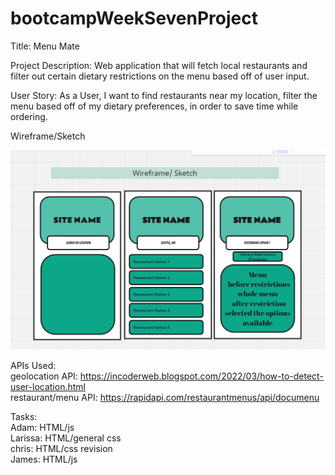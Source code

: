 # bootcampWeekSevenProject

Title:  Menu Mate


Project Description: Web application that will fetch local restaurants and filter out certain dietary restrictions on the menu based off of user input.

User Story: As a User, I want to find restaurants near my location, 
filter the menu based off of my dietary preferences, 
in order to save time while ordering. 

Wireframe/Sketch

![Alt text](image.png)

APIs Used:  
geolocation API: https://incoderweb.blogspot.com/2022/03/how-to-detect-user-location.html  
restaurant/menu API: https://rapidapi.com/restaurantmenus/api/documenu  

Tasks:  
Adam: HTML/js  
Larissa: HTML/general css  
chris: HTML/css revision  
James: HTML/js


